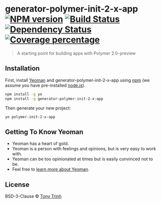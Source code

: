 # generator-polymer-init-2-x-app [![NPM version][npm-image]][npm-url] [![Build Status][travis-image]][travis-url] [![Dependency Status][daviddm-image]][daviddm-url] [![Coverage percentage][coveralls-image]][coveralls-url]
> A starting point for building apps with Polymer 2.0-preview

## Installation

First, install [Yeoman](http://yeoman.io) and generator-polymer-init-2-x-app using [npm](https://www.npmjs.com/) (we assume you have pre-installed [node.js](https://nodejs.org/)).

```bash
npm install -g yo
npm install -g generator-polymer-init-2-x-app
```

Then generate your new project:

```bash
yo polymer-init-2-x-app
```

## Getting To Know Yeoman

 * Yeoman has a heart of gold.
 * Yeoman is a person with feelings and opinions, but is very easy to work with.
 * Yeoman can be too opinionated at times but is easily convinced not to be.
 * Feel free to [learn more about Yeoman](http://yeoman.io/).

## License

BSD-3-Clause © [Tony Trinh](https://github.com/tony19)


[npm-image]: https://badge.fury.io/js/generator-polymer-init-2-x-app.svg
[npm-url]: https://npmjs.org/package/generator-polymer-init-2-x-app
[travis-image]: https://travis-ci.org/tony19/generator-polymer-init-2-x-app.svg?branch=master
[travis-url]: https://travis-ci.org/tony19/generator-polymer-init-2-x-app
[daviddm-image]: https://david-dm.org/tony19/generator-polymer-init-2-x-app.svg?theme=shields.io
[daviddm-url]: https://david-dm.org/tony19/generator-polymer-init-2-x-app
[coveralls-image]: https://coveralls.io/repos/tony19/generator-polymer-init-2-x-app/badge.svg
[coveralls-url]: https://coveralls.io/r/tony19/generator-polymer-init-2-x-app
